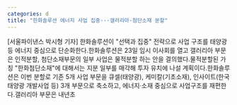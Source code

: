 ```yaml
---
categories: d
title: "한화솔루션 에너지 사업 집중···갤러리아·첨단소재 분할"
---
```

[서울파이낸스 박시형 기자] 한화솔루션이 "선택과 집중" 전략으로 사업 구조를 태양광 등 에너지 중심으로 단순화한다.한화솔루션은 23일 임시 이사회를 열고 갤러리아 부문은 인적분할, 첨단소재부문의 일부 사업은 물적분할 하는 안을 결의했다.물적분할된 가칭 "한화첨단소재"에 대해서는 지분 일부를 매각해 투자 유치에 나설 계획이다.한화솔루션은 이번 분할로 기존 5개 사업 부문을 큐셀(태양광), 케미칼(기초소재), 인사이트(한국 태양광 개발사업 등) 3개 부문으로 축소하고, 에너지·소재 중심으로 사업구조를 재편한다.갤러리아 부문은 내년초